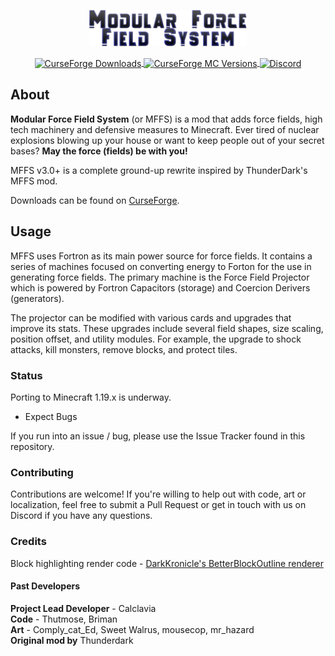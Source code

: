 <p align="center">
    <img src="https://raw.githubusercontent.com/BuiltBrokenModding/MFFS_Classic/9bd18609f2dd87c20bd2fefba639254a425afbe4/src/main/resources/logo.png" alt="Logo" width="50%">
</p>
<p align="center">
    <a href="https://www.curseforge.com/minecraft/mc-mods/mffs">
        <img src="https://cf.way2muchnoise.eu/238546.svg" alt="CurseForge Downloads" align="center">
    </a>
    <a href="https://www.curseforge.com/minecraft/mc-mods/mffs">
        <img src="https://cf.way2muchnoise.eu/versions/238546.svg" alt="CurseForge MC Versions" align="center">
    </a>
    <a href="https://discord.gg/hEYxhN7">
        <img src="https://discord.com/api/guilds/97599288397275136/widget.png?style=shield" alt="Discord" align="center"/>
  </a>
</p>

## About

**Modular Force Field System** (or MFFS) is a mod that adds force fields, high tech machinery and defensive measures to
Minecraft.
Ever tired of nuclear explosions blowing up your house or want to keep people out of your secret bases?
**May the force (fields) be with you!**

MFFS v3.0+ is a complete ground-up rewrite inspired by ThunderDark's MFFS mod.

Downloads can be found on [CurseForge](https://www.curseforge.com/minecraft/mc-mods/mffs).

## Usage

MFFS uses Fortron as its main power source for force fields. It contains a series of machines focused on converting
energy to Forton for the use
in generating force fields. The primary machine is the Force Field Projector which is powered by Fortron Capacitors
(storage) and Coercion Derivers (generators).

The projector can be modified with various cards and upgrades that improve its stats. These upgrades include several
field shapes, size scaling,
position offset, and utility modules. For example, the upgrade to shock attacks, kill monsters, remove blocks, and
protect tiles.

### Status

Porting to Minecraft 1.19.x is underway.
- Expect Bugs

If you run into an issue / bug, please use the Issue Tracker found in this repository.

### Contributing

Contributions are welcome! If you're willing to help out with code, art or localization, feel free to submit a
Pull Request or get in touch with us on Discord if you have any questions.

### Credits

Block highlighting render code - [DarkKronicle's BetterBlockOutline renderer](https://github.com/DarkKronicle/BetterBlockOutline)

#### Past Developers

**Project Lead Developer** - Calclavia  
**Code** - Thutmose, Briman  
**Art** - Comply_cat_Ed, Sweet Walrus, mousecop, mr_hazard  
**Original mod by** Thunderdark  